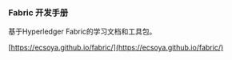 ### Fabric 开发手册

基于Hyperledger Fabric的学习文档和工具包。

[https://ecsoya.github.io/fabric/](https://ecsoya.github.io/fabric/)